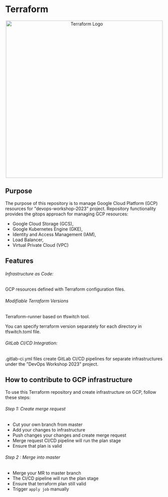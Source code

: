 # **Terraform**
<div align="center">
  <img src="https://se.ewi.tudelft.nl/desosa2019/chapters/terraform/images/617845e3592d99b71c40470d33c1785090cc4afa.png" alt="Terraform Logo" width="500">
</div>

## Purpose

The purpose of this repository is to manage Google Cloud Platform (GCP) resources for "devops-workshop-2023" project.
Repository functionality provides the gitops approach for managing GCP resources:

- Google Cloud Storage (GCS),
- Google Kubernetes Engine (GKE),
- Identity and Access Management (IAM),
- Load Balancer,
- Virtual Private Cloud (VPC)



## Features

###### Infrastructure as Code:

GCP resources defined with Terraform configuration files.

###### Modifiable Terraform Versions

Terraform-runner based on tfswitch tool. 

You can specify terraform version separately for each directory in tfswitch.toml file.

###### GitLab CI/CD Integration:

.gitlab-ci.yml files create GitLab CI/CD pipelines for separate infrastructures under the "DevOps Workshop 2023" project.


## How to contribute to GCP infrastructure

To use this Terraform repository and create infrastructure on GCP, follow these steps:

###### Step 1: Create merge request 
- Cut your own branch from master
- Add your changes to infrastructure
- Push changes your changes and create merge request 
- Merge request CI/CD pipeline will run the plan stage
- Ensure that plan is valid

###### Step 2 : Merge into master
- Merge your MR to master branch
- The CI/CD pipeline will run the plan stage
- Ensure that terraform plan still valid 
- Trigger `apply job` manually

